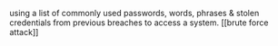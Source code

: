 using a list of commonly used passwords, words, phrases & stolen credentials from previous breaches to access a system.
[[brute force attack]]
